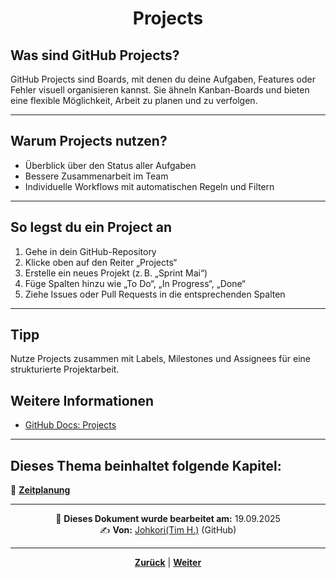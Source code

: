 # <p align="center">Projects</p>

## Was sind GitHub Projects?

GitHub Projects sind Boards, mit denen du deine Aufgaben, Features oder Fehler visuell organisieren kannst. Sie ähneln Kanban-Boards und bieten eine flexible Möglichkeit, Arbeit zu planen und zu verfolgen.

---

## Warum Projects nutzen?

- Überblick über den Status aller Aufgaben
- Bessere Zusammenarbeit im Team
- Individuelle Workflows mit automatischen Regeln und Filtern

---

## So legst du ein Project an

1. Gehe in dein GitHub-Repository
2. Klicke oben auf den Reiter „Projects“
3. Erstelle ein neues Projekt (z. B. „Sprint Mai“)
4. Füge Spalten hinzu wie „To Do“, „In Progress“, „Done“
5. Ziehe Issues oder Pull Requests in die entsprechenden Spalten

---

## Tipp

Nutze Projects zusammen mit Labels, Milestones und Assignees für eine strukturierte Projektarbeit.

## Weitere Informationen

- [GitHub Docs: Projects](https://docs.github.com/de/projects/learn-github-projects)

---


**Dieses Thema beinhaltet folgende Kapitel:**
---

🔹 [**Zeitplanung**](/docs/04-tools/01-github/04-issues/06-projects/01-zeitplanung/README.md) </br>

---
<p align="center">
📅 <strong>Dieses Dokument wurde bearbeitet am:</strong> 19.09.2025
<br>
✍️ <strong>Von:</strong> <a href="https://github.com/johkori">Johkori(Tim H.)</a> (GitHub)
</p>

---

<p align="center">
<a href="/docs/04-tools/01-github/04-issues/05-milestones/README.md"><strong>Zurück</strong></a> | 
<a href="/docs/04-tools/01-github/04-issues/06-projects/01-zeitplanung/README.md"><strong>Weiter</strong></a>
</p>
